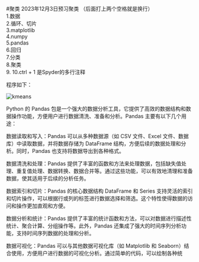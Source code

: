 #聚类
2023年12月3日预习聚类  （后面打上两个空格就是换行）  
1.数据  
2.循环、切片  
3.matplotlib  
4.numpy  
5.pandas  
6.回归  
7.分类  
8.聚类  
9.
10.ctrl + 1 是Spyder的多行注释

程序如下： 

![kmeans](https://img-blog.csdn.net/20180522233137718)   

Python 的 Pandas 包是一个强大的数据分析工具，它提供了高效的数据结构和数据操作功能，方便用户进行数据清洗、准备和分析。Pandas 主要有以下几个用途：

数据读取和写入：Pandas 可以从多种数据源（如 CSV 文件、Excel 文件、数据库）中读取数据，并将数据存储为 DataFrame 结构，方便后续的数据处理和分析。同时，Pandas 也支持将数据导出到各种格式。

数据清洗和处理：Pandas 提供了丰富的函数和方法来处理数据，包括缺失值处理、重复值处理、数据转换、数据合并等。通过这些功能，可以有效地清理和准备数据，使其适用于后续的分析任务。

数据索引和切片：Pandas 的核心数据结构 DataFrame 和 Series 支持灵活的索引和切片操作，可以根据行或列的标签进行数据选择和筛选。这个特性使得数据的访问和操作更加直观和方便。

数据分析和统计：Pandas 提供了丰富的统计函数和方法，可以对数据进行描述性统计、聚合计算、分组操作等。此外，Pandas 还集成了强大的时间序列分析功能，支持时间序列数据的处理和分析。

数据可视化：Pandas 可以与其他数据可视化库（如 Matplotlib 和 Seaborn）结合使用，方便用户进行数据的可视化分析。通过简单的代码，可以绘制各种统
